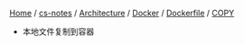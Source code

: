 [Home](https://mengxianbin.github.io) /
[cs-notes](https://mengxianbin.github.io/cs-notes/site) /
[Architecture](https://mengxianbin.github.io/cs-notes/site/Architecture) /
[Docker](https://mengxianbin.github.io/cs-notes/site/Architecture/Docker) /
[Dockerfile](https://mengxianbin.github.io/cs-notes/site/Architecture/Docker/Dockerfile) /
[COPY](https://mengxianbin.github.io/cs-notes/site/Architecture/Docker/Dockerfile/COPY)

* 本地文件复制到容器